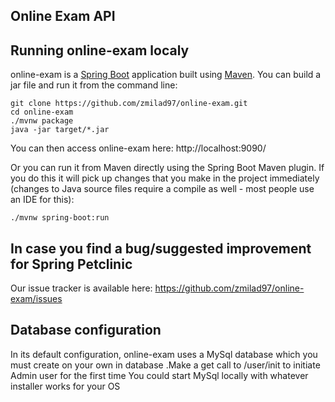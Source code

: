 ## Online Exam API

## Running online-exam localy
online-exam is a [Spring Boot](https://spring.io/guides/gs/spring-boot) application built using [Maven](https://spring.io/guides/gs/maven/). You can build a jar file and run it from the command line:


```
git clone https://github.com/zmilad97/online-exam.git
cd online-exam
./mvnw package
java -jar target/*.jar
```

You can then access online-exam here: http://localhost:9090/



Or you can run it from Maven directly using the Spring Boot Maven plugin. If you do this it will pick up changes that you make in the project immediately (changes to Java source files require a compile as well - most people use an IDE for this):

```
./mvnw spring-boot:run
```

## In case you find a bug/suggested improvement for Spring Petclinic
Our issue tracker is available here: https://github.com/zmilad97/online-exam/issues


## Database configuration

In its default configuration, online-exam uses a MySql database which you must
create on your own in database .Make a get call to /user/init to initiate Admin user for the first time
You could start MySql locally with whatever installer works for your OS





